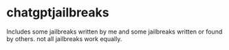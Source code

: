 # chatgptjailbreaks
Includes some jailbreaks written by me and some jailbreaks written or found by others. not all jailbreaks work equally.
